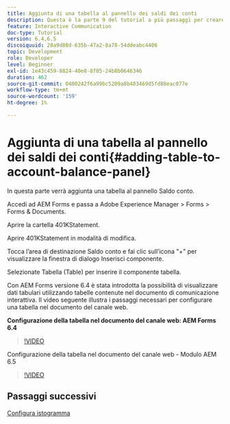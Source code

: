 ```yaml
---
title: Aggiunta di una tabella al pannello dei saldi dei conti
description: Questa è la parte 9 del tutorial a più passaggi per creare il tuo primo documento di comunicazione interattivo.In questa parte, aggiungeremo una tabella al pannello Bilanciamento account.
feature: Interactive Communication
doc-type: Tutorial
version: 6.4,6.5
discoiquuid: 28a9d88d-635b-47a2-8a78-54ddeabc4406
topic: Development
role: Developer
level: Beginner
exl-id: 1e43c459-8824-40e8-8f05-24b8b0646346
duration: 462
source-git-commit: 0400242f6a99bc5209a8b483469d5fd88eac077e
workflow-type: tm+mt
source-wordcount: '159'
ht-degree: 1%

---
```


# Aggiunta di una tabella al pannello dei saldi dei conti{#adding-table-to-account-balance-panel}

In questa parte verrà aggiunta una tabella al pannello Saldo conto.

Accedi ad AEM Forms e passa a Adobe Experience Manager > Forms > Forms &amp; Documents.

Aprire la cartella 401KStatement.

Aprire 401KStatement in modalità di modifica.

Tocca l’area di destinazione Saldo conto e fai clic sull’icona &quot;+&quot; per visualizzare la finestra di dialogo Inserisci componente.

Selezionate Tabella (Table) per inserire il componente tabella.

Con AEM Forms versione 6.4 è stata introdotta la possibilità di visualizzare dati tabulari utilizzando tabelle contenute nel documento di comunicazione interattiva. Il video seguente illustra i passaggi necessari per configurare una tabella nel documento del canale web.

**Configurazione della tabella nel documento del canale web: AEM Forms 6.4**

>[!VIDEO](https://video.tv.adobe.com/v/22360?quality=12&learn=on)

Configurazione della tabella nel documento del canale web - Modulo AEM 6.5

>[!VIDEO](https://video.tv.adobe.com/v/27847?quality=12&learn=on)

## Passaggi successivi

[Configura istogramma](./partten.md)
